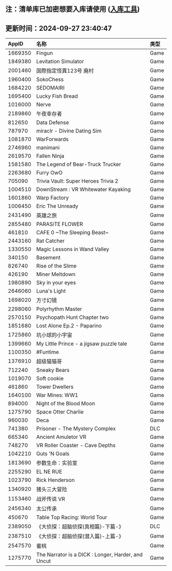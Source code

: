 ## 注：清单库已加密想要入库请使用 ([入库工具](https://github.com/BlankTMing/ManifestAutoUpdate/releases))

## 更新时间：2024-09-27 23:40:47
| AppID | 名称 | 类型  |
| :-------------------- | :----------------------------- | :----------- |
| 1669350 | Fingun| Game |
| 1849380 | Levitation Simulator| Game |
| 2001460 | 国際指定怪異123号 廃村| Game |
| 1960400 | SokoChess| Game |
| 1684220 | SEDOMAIRI| Game |
| 1695400 | Lucky Fish Bread| Game |
| 1016000 | Nerve| Game |
| 2189860 | 午夜幸存者| Game |
| 812650 | Data Defense| Game |
| 787970 | miraclr - Divine Dating Sim| Game |
| 1081870 | WarForwards| Game |
| 2746960 | manimani| Game |
| 2619570 | Fallen Ninja| Game |
| 1581580 | The Legend of Bear-Truck Trucker| Game |
| 2263680 | Furry OwO| Game |
| 705090 | Trivia Vault: Super Heroes Trivia 2| Game |
| 1004510 | DownStream : VR Whitewater Kayaking| Game |
| 1601860 | Warp Factory| Game |
| 1006450 | Eric The Unready| Game |
| 2431490 | 英雄之旅| Game |
| 2855480 | PARASiTE FLOWER| Game |
| 461810 | CAFE 0 ~The Sleeping Beast~| Game |
| 2443160 | Rat Catcher| Game |
| 1330550 | Magic Lessons in Wand Valley| Game |
| 340150 | Basement| Game |
| 826740 | Rise of the Slime| Game |
| 426190 | Miner Meltdown| Game |
| 1980890 | Sky in your eyes| Game |
| 2646060 | Luna's Light| Game |
| 1698020 | 方寸幻镜| Game |
| 2298060 | Polyrhythm Master| Game |
| 2570150 | Psychopath Hunt Chapter two| Game |
| 1851680 | Lost Alone Ep.2 - Paparino| Game |
| 1725860 | 坑小球的小宇宙| Game |
| 1399660 | My Little Prince - a jigsaw puzzle tale| Game |
| 1100350 | #Funtime| Game |
| 1376910 | 超级猫猫哥| Game |
| 712240 | Sneaky Bears| Game |
| 1019070 | Soft cookie| Game |
| 461860 | Tower Dwellers| Game |
| 1640100 | War Mines: WW1| Game |
| 894000 | Night of the Blood Moon| Game |
| 1275790 | Space Otter Charlie| Game |
| 960030 | Deca| Game |
| 741380 | Prisoner - The Mystery Complex| DLC |
| 665340 | Ancient Amuletor VR| Game |
| 748270 | VR Roller Coaster - Cave Depths| Game |
| 1042210 | Guts 'N Goals| Game |
| 1813690 | 参数生命：实验室| Game |
| 2255290 | EL NE RUE| Game |
| 1023790 | Rick Henderson| Game |
| 1340920 | 猪头三大冒险| Game |
| 1153460 | 战斧传说 VR| Game |
| 2456340 | 太公传承| Game |
| 450670 | Table Top Racing: World Tour| Game |
| 2389050 | 《大侦探：超脑侦探(真相篇)-下篇-》| DLC |
| 2387510 | 《大侦探：超脑侦探(潜入篇)-上篇-》| Game |
| 2547570 | 蜜桃| Game |
| 1275770 | The Narrator is a DICK : Longer, Harder, and Uncut| Game |
